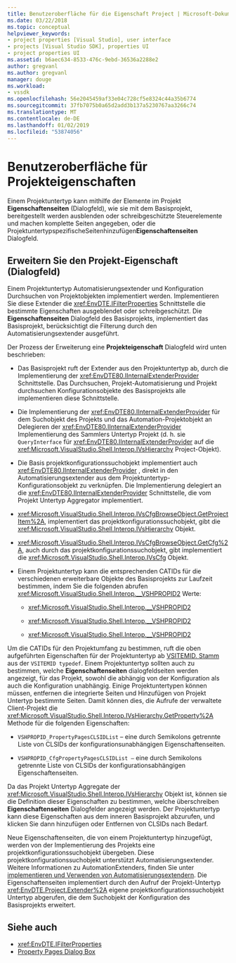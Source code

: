 ```yaml
---
title: Benutzeroberfläche für die Eigenschaft Project | Microsoft-Dokumentation
ms.date: 03/22/2018
ms.topic: conceptual
helpviewer_keywords:
- project properties [Visual Studio], user interface
- projects [Visual Studio SDK], properties UI
- project properties UI
ms.assetid: b6aec634-8533-476c-9ebd-36536a2288e2
author: gregvanl
ms.author: gregvanl
manager: douge
ms.workload:
- vssdk
ms.openlocfilehash: 56e2045459af33e04c728cf5e8324c44a35b6774
ms.sourcegitcommit: 37fb7075b0a65d2add3b137a5230767aa3266c74
ms.translationtype: MT
ms.contentlocale: de-DE
ms.lasthandoff: 01/02/2019
ms.locfileid: "53874056"
---
```

# <a name="project-property-user-interface"></a>Benutzeroberfläche für Projekteigenschaften
Einem Projektuntertyp kann mithilfe der Elemente im Projekt **Eigenschaftenseiten** (Dialogfeld), wie sie mit dem Basisprojekt, bereitgestellt werden ausblenden oder schreibgeschützte Steuerelemente und machen komplette Seiten angegeben, oder die ProjektuntertypspezifischeSeitenhinzufügen**Eigenschaftenseiten** Dialogfeld.

## <a name="extending-the-project-property-dialog-box"></a>Erweitern Sie den Projekt-Eigenschaft (Dialogfeld)
 Einem Projektuntertyp Automatisierungsextender und Konfiguration Durchsuchen von Projektobjekten implementiert werden. Implementieren Sie diese Extender die <xref:EnvDTE.IFilterProperties> Schnittstelle die bestimmte Eigenschaften ausgeblendet oder schreibgeschützt. Die **Eigenschaftenseiten** Dialogfeld des Basisprojekts, implementiert das Basisprojekt, berücksichtigt die Filterung durch den Automatisierungsextender ausgeführt.

 Der Prozess der Erweiterung eine **Projekteigenschaft** Dialogfeld wird unten beschrieben:

-   Das Basisprojekt ruft der Extender aus den Projektuntertyp ab, durch die Implementierung der <xref:EnvDTE80.IInternalExtenderProvider> Schnittstelle. Das Durchsuchen, Projekt-Automatisierung und Projekt durchsuchen Konfigurationsobjekte des Basisprojekts alle implementieren diese Schnittstelle.

-   Die Implementierung der <xref:EnvDTE80.IInternalExtenderProvider> für dem Suchobjekt des Projekts und das Automation-Projektobjekt an Delegieren der <xref:EnvDTE80.IInternalExtenderProvider> Implementierung des Sammlers Untertyp Projekt (d. h. sie `QueryInterface` für <xref:EnvDTE80.IInternalExtenderProvider> auf die <xref:Microsoft.VisualStudio.Shell.Interop.IVsHierarchy> Project-Objekt).

-   Die Basis projektkonfigurationssuchobjekt implementiert auch <xref:EnvDTE80.IInternalExtenderProvider> , direkt in den Automatisierungsextender aus dem Projektuntertyp-Konfigurationsobjekt zu verknüpfen. Die Implementierung delegiert an die <xref:EnvDTE80.IInternalExtenderProvider> Schnittstelle, die vom Projekt Untertyp Aggregator implementiert.

-   <xref:Microsoft.VisualStudio.Shell.Interop.IVsCfgBrowseObject.GetProjectItem%2A>, implementiert das projektkonfigurationssuchobjekt, gibt die <xref:Microsoft.VisualStudio.Shell.Interop.IVsHierarchy> Objekt.

-   <xref:Microsoft.VisualStudio.Shell.Interop.IVsCfgBrowseObject.GetCfg%2A>, auch durch das projektkonfigurationssuchobjekt, gibt implementiert die <xref:Microsoft.VisualStudio.Shell.Interop.IVsCfg> Objekt.

-   Einem Projektuntertyp kann die entsprechenden CATIDs für die verschiedenen erweiterbare Objekte des Basisprojekts zur Laufzeit bestimmen, indem Sie die folgenden abrufen <xref:Microsoft.VisualStudio.Shell.Interop.__VSHPROPID2> Werte:

    -   <xref:Microsoft.VisualStudio.Shell.Interop.__VSHPROPID2>

    -   <xref:Microsoft.VisualStudio.Shell.Interop.__VSHPROPID2>

    -   <xref:Microsoft.VisualStudio.Shell.Interop.__VSHPROPID2>

Um die CATIDs für den Projektumfang zu bestimmen, ruft die oben aufgeführten Eigenschaften für der Projektuntertyp ab [VSITEMID. Stamm](<xref:Microsoft.VisualStudio.VSConstants.VSITEMID#Microsoft_VisualStudio_VSConstants_VSITEMID_Root>) aus der `VSITEMID typedef`. Einem Projektuntertyp sollten auch zu bestimmen, welche **Eigenschaftenseiten** dialogfeldseiten werden angezeigt, für das Projekt, sowohl die abhängig von der Konfiguration als auch die Konfiguration unabhängig. Einige Projektuntertypen können müssen, entfernen die integrierte Seiten und Hinzufügen von Projekt Untertyp bestimmte Seiten. Damit können dies, die Aufrufe der verwaltete Client-Projekt die <xref:Microsoft.VisualStudio.Shell.Interop.IVsHierarchy.GetProperty%2A> Methode für die folgenden Eigenschaften:

-   `VSHPROPID_PropertyPagesCLSIDList` – eine durch Semikolons getrennte Liste von CLSIDs der konfigurationsunabhängigen Eigenschaftenseiten.

-   `VSHPROPID_CfgPropertyPagesCLSIDList —` eine durch Semikolons getrennte Liste von CLSIDs der konfigurationsabhängigen Eigenschaftenseiten.

Da das Projekt Untertyp Aggregate der <xref:Microsoft.VisualStudio.Shell.Interop.IVsHierarchy> Objekt ist, können sie die Definition dieser Eigenschaften zu bestimmen, welche überschreiben **Eigenschaftenseiten** Dialogfelder angezeigt werden. Der Projektuntertyp kann diese Eigenschaften aus dem inneren Basisprojekt abzurufen, und klicken Sie dann hinzufügen oder Entfernen von CLSIDs nach Bedarf.

Neue Eigenschaftenseiten, die von einem Projektuntertyp hinzugefügt, werden von der Implementierung des Projekts eine projektkonfigurationssuchobjekt übergeben. Diese projektkonfigurationssuchobjekt unterstützt Automatisierungsextender. Weitere Informationen zu AutomationExtenders, finden Sie unter [implementieren und Verwenden von Automatisierungsextendern](https://msdn.microsoft.com/Library/0d5c218c-f412-4b28-ab0c-33a611f62356). Die Eigenschaftenseiten implementiert durch den Aufruf der Projekt-Untertyp <xref:EnvDTE.Project.Extender%2A> eigene projektkonfigurationssuchobjekt Untertyp abgerufen, die dem Suchobjekt der Konfiguration des Basisprojekts erweitert.

## <a name="see-also"></a>Siehe auch

- <xref:EnvDTE.IFilterProperties>
- [Property Pages Dialog Box](/previous-versions/visualstudio/visual-studio-2010/as5chysf(v=vs.100))